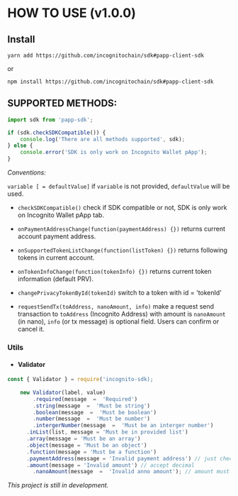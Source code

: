 
  

# HOW TO USE (v1.0.0)

## Install

`yarn add https://github.com/incognitochain/sdk#papp-client-sdk`

or

`npm install https://github.com/incognitochain/sdk#papp-client-sdk`

  

## SUPPORTED METHODS:



```javascript
import sdk from 'papp-sdk';

if (sdk.checkSDKCompatible()) {
	console.log('There are all methods supported', sdk);
} else {
	console.error('SDK is only work on Incognito Wallet pApp');
}

```

  

*Conventions:*

`variable [ = defaultValue]` if `variable` is not provided, `defaultValue` will be used.


  
* `checkSDKCompatible()` check if SDK compatible or not, SDK is only work on Incognito Wallet pApp tab.

* `onPaymentAddressChange(function(paymentAddress) {})` returns current account payment address.

* `onSupportedTokenListChange(function(listToken) {})` returns following tokens in current account. 

* `onTokenInfoChange(function(tokenInfo) {})` returns current token information (default PRV).
* `changePrivacyTokenById(tokenId)` switch to a token with id = 'tokenId'
* `requestSendTx(toAddress, nanoAmount, info)` make a request send transaction to `toAddress` (Incognito Address) with amount is `nanoAmount` (in nano), `info` (or tx message) is optional field. Users can confirm or cancel it.

 
  

### Utils

* #### Validator
  

```javascript
const { Validator } = require('incognito-sdk);
    
    new Validator(label, value)
	    .required(message  =  'Required')
	    .string(message  =  'Must be string')
	    .boolean(message  =  'Must be boolean')
	    .number(message  =  'Must be number')
	    .intergerNumber(message  =  'Must be an interger number')
      .inList(list, message = 'Must be in provided list')
      .array(message = 'Must be an array')
      .object(message = 'Must be an object') 
      .function(message = 'Must be a function')
      .paymentAddress(message = 'Invalid payment address') // just check string for now
      .amount(message = 'Invalid amount') // accept decimal
	    .nanoAmount(message  =  'Invalid anno amount'); // amount must be nano (interger number and > 0)
```



*This project is still in development.*
